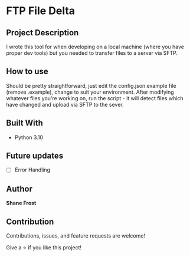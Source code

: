 # FTP File Delta  

## Project Description  
I wrote this tool for when developing on a local machine (where you have proper dev tools) but you needed to transfer files to a server via SFTP. 

## How to use  
Should be pretty straightforward, just edit the config.json.example file (remove .example), change to suit your environment. After modifying whatever files you're working on, run the script - 
it will detect files which have changed and upload via SFTP to the sever.  

## Built With  
- Python 3.10  

## Future updates  
- [ ] Error Handling  

## Author  
**Shane Frost**  

## Contribution  

Contributions, issues, and feature requests are welcome!

Give a ⭐️ if you like this project!
